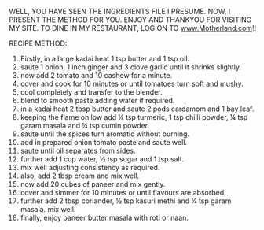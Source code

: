 WELL, YOU HAVE SEEN THE INGREDIENTS FILE I PRESUME. NOW, I PRESENT THE METHOD FOR YOU. 
ENJOY AND THANKYOU FOR VISITING MY SITE. TO DINE IN MY RESTAURANT, LOG ON TO www.Motherland.com!!


RECIPE METHOD:

1. Firstly, in a large kadai heat 1 tsp butter and 1 tsp oil.
2. saute 1 onion, 1 inch ginger and 3 clove garlic until it shrinks slightly.
3. now add 2 tomato and 10 cashew for a minute.
4. cover and cook for 10 minutes or until tomatoes turn soft and mushy.
5. cool completely and transfer to the blender.
6. blend to smooth paste adding water if required.
7. in a kadai heat 2 tbsp butter and saute 2 pods cardamom and 1 bay leaf.
8. keeping the flame on low add ¼ tsp turmeric, 1 tsp chilli powder, ¼ tsp garam masala and ¼ tsp cumin powder.
9. saute until the spices turn aromatic without burning.
10. add in prepared onion tomato paste and saute well.
11. saute until oil separates from sides.
12. further add 1 cup water, ½ tsp sugar and 1 tsp salt.
13. mix well adjusting consistency as required.
14. also, add 2 tbsp cream and mix well.
15. now add 20 cubes of paneer and mix gently.
16. cover and simmer for 10 minutes or until flavours are absorbed.
17. further add 2 tbsp coriander, ½ tsp kasuri methi and ¼ tsp garam masala. mix well.
18. finally, enjoy paneer butter masala with roti or naan.